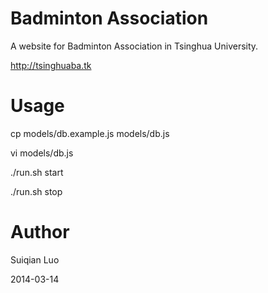 # Badminton Association

A website for Badminton Association in Tsinghua University.

http://tsinghuaba.tk

# Usage

cp models/db.example.js models/db.js

vi models/db.js

./run.sh start

./run.sh stop

# Author

Suiqian Luo

2014-03-14
